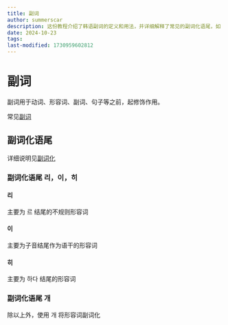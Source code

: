 ```yaml
---
title: 副词
author: summerscar
description: 这份教程介绍了韩语副词的定义和用法，并详细解释了常见的副词化语尾，如 "리"、"이"、"히" 和 "개"。教程还提供了一些链接，以便深入了解相关知识。
date: 2024-10-23
tags:
last-modified: 1730959602812
---
```

# 副词

副词用于动词、形容词、副词、句子等之前，起修饰作用。

常见[副词](/?dict=cm3443i080002siwun7qdumpd)

## 副词化语尾

详细说明见[副词化](/learn/beginner/单词构成/副词化)

### 副词化语尾 리，이，히

#### 리

主要为 르 结尾的不规则形容词

#### 이

主要为子音结尾作为语干的形容词

#### 히

主要为 하다 结尾的形容词

### 副词化语尾 개

除以上外，使用 개 将形容词副词化
